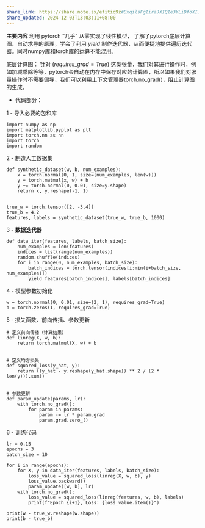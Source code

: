 ```yaml
---
share_link: https://share.note.sx/efitiq9z#BxqilsFgIiraJXIQIe3YLiDfoXIJ1KnCP1TzjNpggjs
share_updated: 2024-12-03T13:03:11+08:00
---
```

**主要内容** 利用 pytorch “几乎” 从零实现了线性模型， 了解了pytorch底层计算图、自动求导的原理，学会了利用 $yield$ 制作迭代器，从而便捷地提供遍历迭代器。同时numpy库和torch库的运算不能混用。

底层计算图：
针对 $(requires\_grad=True)$ 这类张量，我们对其进行操作时，例如加减乘除等等，pytorch会自动在内存中保存对应的计算图，所以如果我们对张量操作时不需要偏导，我们可以利用上下文管理器torch.no_grad()，阻止计算图的生成。

- 代码部分：

1 - 导入必要的包和库 
```
import numpy as np  
import matplotlib.pyplot as plt  
import torch.nn as nn  
import torch  
import random
```
2 - 制造人工数据集
```
def synthetic_dataset(w, b, num_examples):  
    x = torch.normal(0, 1, size=(num_examples, len(w)))  
    y = torch.matmul(x, w) + b  
    y += torch.normal(0, 0.01, size=y.shape)  
    return x, y.reshape(-1, 1)  
  
  
true_w = torch.tensor([2, -3.4])  
true_b = 4.2  
features, labels = synthetic_dataset(true_w, true_b, 1000)
```
3 - **数据迭代器**
```
def data_iter(features, labels, batch_size):  
    num_examples = len(features)  
    indices = list(range(num_examples))  
    random.shuffle(indices)  
    for i in range(0, num_examples, batch_size):  
        batch_indices = torch.tensor(indices[i:min(i+batch_size, num_examples)])  
        yield features[batch_indices], labels[batch_indices]
```
4 - 模型参数初始化
```
w = torch.normal(0, 0.01, size=(2, 1), requires_grad=True)  
b = torch.zeros(1, requires_grad=True)
```
5 - 损失函数、前向传播、参数更新
```
# 定义前向传播（计算结果）  
def linreg(X, w, b):  
    return torch.matmul(X, w) + b  
  
  
# 定义均方损失  
def squared_loss(y_hat, y):  
    return ((y_hat - y.reshape(y_hat.shape)) ** 2 / (2 * len(y))).sum()  
  
  
# 参数更新  
def param_update(params, lr):  
    with torch.no_grad():  
        for param in params:  
            param -= lr * param.grad  
            param.grad.zero_()
```
6 - 训练代码
```
lr = 0.15  
epochs = 3  
batch_size = 10  
  
for i in range(epochs):  
    for X, y in data_iter(features, labels, batch_size):  
        loss_value = squared_loss(linreg(X, w, b), y)  
        loss_value.backward()  
        param_update([w, b], lr)  
    with torch.no_grad():  
        loss_value = squared_loss(linreg(features, w, b), labels)  
        print(f"Epoch {i+1}, Loss: {loss_value.item()}")  
  
print(w - true_w.reshape(w.shape))  
print(b - true_b)
```

